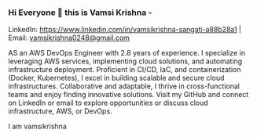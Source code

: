 ### Hi Everyone 👋  this is Vamsi Krishna - 
LinkedIn: https://www.linkedin.com/in/vamsikrishna-sangati-a88b28a1 | Email: vamsikrishna0248@gmail.com


AS an AWS DevOps Engineer with 2.8 years of experience. I specialize in leveraging AWS services, implementing cloud solutions, and automating infrastructure deployment. Proficient in CI/CD, IaC, and containerization (Docker, Kubernetes), I excel in building scalable and secure cloud infrastructures. Collaborative and adaptable, I thrive in cross-functional teams and enjoy finding innovative solutions. Visit my GitHub and connect on LinkedIn or email to explore opportunities or discuss cloud infrastructure, AWS, or DevOps.

I am vamsikrishna

<!--
**sangativamsikrishna/sangativamsikrishna** is a ✨ _special_ ✨ repository because its `README.md` (this file) appears on your GitHub profile.

Here are some ideas to get you started:

- 🔭 I’m currently working on ...
- 🌱 I’m currently learning ...
- 👯 I’m looking to collaborate on ...
- 🤔 I’m looking for help with ...
- 💬 Ask me about ...
- 📫 How to reach me: ...
- 😄 Pronouns: ...
- ⚡ Fun fact: ...
-->
